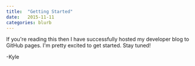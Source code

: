 ```yaml
---
title:  "Getting Started"
date:   2015-11-11 
categories: blurb
---
```


If you're reading this then I have successfully hosted my developer blog to GitHub pages. I'm pretty excited to get started.  Stay tuned!

-Kyle

